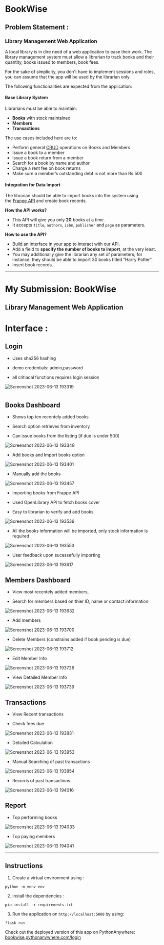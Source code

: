 # BookWise

## Problem Statement :

### Library Management Web Application

A local library is in dire need of a web application to ease their work. The library management system must allow a librarian to track books and their quantity, books issued to members, book fees.

For the sake of simplicity, you don't have to implement sessions and roles, you can assume that the app will be used by the librarian only.

The following functionalities are expected from the application:

#### Base Library System

Librarians must be able to maintain:

- **Books** with stock maintained
- **Members**
- **Transactions**

The use cases included here are to:

- Perform general [CRUD](https://en.wikipedia.org/wiki/Create,_read,_update_and_delete) operations on Books and Members
- Issue a book to a member
- Issue a book return from a member
- Search for a book by name and author
- Charge a rent fee on book returns
- Make sure a member’s outstanding debt is not more than Rs.500

#### Integration for Data Import

The librarian should be able to import books into the system using the [Frappe API](https://frappe.io/api/method/frappe-library) and create book records.

**How the API works?**

- This API will give you only **20** books at a time.
- It accepts `title`, `authors`, `isbn`, `publisher` and `page` as parameters.

**How to use the API?**

- Build an interface in your app to interact with our API.
- Add a field to **specify the number of books to import**, at the very least.
- You may additionally give the librarian any set of parameters; for instance, they should be able to import 30 books titled "Harry Potter".
- Insert book records.

---
# My Submission: BookWise
## Library Management Web Application
# Interface :

## Login

- Uses sha256 hashing 

- demo credentials: admin,password

- all critiacal functions requires login session

![Screenshot 2023-06-13 193319](https://github.com/anxkhn/bookwise/assets/83116240/5ceca8b1-1142-400c-964f-f89213e9a836)


# 

## Books Dashboard

- Shows top ten recentely added books

- Search option retrieves from inventory

- Can issue books from the listing (if due is under 500)

  
![Screenshot 2023-06-13 193348](https://github.com/anxkhn/bookwise/assets/83116240/3ff0ab60-ce10-4469-b3bb-a07af5916151)



- Add books and Import books option 


![Screenshot 2023-06-13 193401](https://github.com/anxkhn/bookwise/assets/83116240/562dafe5-1356-4f2b-a6a1-1bb5b049d915)

- Manually add the books

![Screenshot 2023-06-13 193457](https://github.com/anxkhn/bookwise/assets/83116240/e7c91eec-ffd6-44e8-85aa-506810c7556e)


- Importing books from Frappe API

- Used OpenLibrary API to fetch books cover

- Easy to librarian to verify and add books

![Screenshot 2023-06-13 193539](https://github.com/anxkhn/bookwise/assets/83116240/d73f579b-2fad-47b2-915e-a959adbd4f38)


- All the books information will be imported, only stock information is required

![Screenshot 2023-06-13 193553](https://github.com/anxkhn/bookwise/assets/83116240/cccad77a-057d-4967-a0d5-22ad6027290f)


- User feedback upon sucessefully importing

![Screenshot 2023-06-13 193617](https://github.com/anxkhn/bookwise/assets/83116240/7508842a-4d8e-437b-8270-3e9d79e0d66d)

## 

## Members Dashboard

- View most recentely added members,

- Search for members based on thier ID, name or contact information

![Screenshot 2023-06-13 193632](https://github.com/anxkhn/bookwise/assets/83116240/6bd1d206-fff9-46d4-8ef9-3870f508c520)


- Add members

![Screenshot 2023-06-13 193700](https://github.com/anxkhn/bookwise/assets/83116240/1b745250-5c25-45f5-806e-f99b1329b189)


- Delete Members (constrains added if book pending is due)

![Screenshot 2023-06-13 193712](https://github.com/anxkhn/bookwise/assets/83116240/d5c32f6c-6257-4e78-ac1b-03f3fc173eed)


- Edit Member Info 

![Screenshot 2023-06-13 193726](https://github.com/anxkhn/bookwise/assets/83116240/fcf67c47-795b-40a2-bb73-8a7dc9e5d9c3)


- View Detailed Member Info

![Screenshot 2023-06-13 193739](https://github.com/anxkhn/bookwise/assets/83116240/6393ba38-25d0-4e68-84ed-97f32f68ea9f)




## Transactions

- View Recent transactions

- Check fees due

![Screenshot 2023-06-13 193831](https://github.com/anxkhn/bookwise/assets/83116240/573f6256-1b70-4dfe-b653-317919507b3d)


- Detailed Calculation

![Screenshot 2023-06-13 193953](https://github.com/anxkhn/bookwise/assets/83116240/92052e85-40c8-4b9c-8a4a-b35026fbf212)


- Manual Searching of past transactions

![Screenshot 2023-06-13 193854](https://github.com/anxkhn/bookwise/assets/83116240/0224e92d-12ef-4427-9d2b-d1b7d584cd6e)


- Records of past transactions

![Screenshot 2023-06-13 194016](https://github.com/anxkhn/bookwise/assets/83116240/b7ac057a-434e-44bc-8468-4d2625f15d86)


## Report

- Top performing books 

![Screenshot 2023-06-13 194033](https://github.com/anxkhn/bookwise/assets/83116240/02a0e93d-dcdb-4c5d-b203-9b8f417284ca)


- Top paying members

![Screenshot 2023-06-13 194041](https://github.com/anxkhn/bookwise/assets/83116240/5e3d6035-ae6d-484e-8b82-83d91139a19c)

---
## Instructions

1. Create a virtual environment using :
```
python -m venv env
```
2. Install the dependencies :
```
pip install -r requirements.txt
```
3. Run the application on `http://localhost:5000` by using:
```
flask run
```

Check out the deployed version of this app on PythonAnywhere:
[bookwise.pythonanywhere.com/login](https://bookwise.pythonanywhere.com/login)
